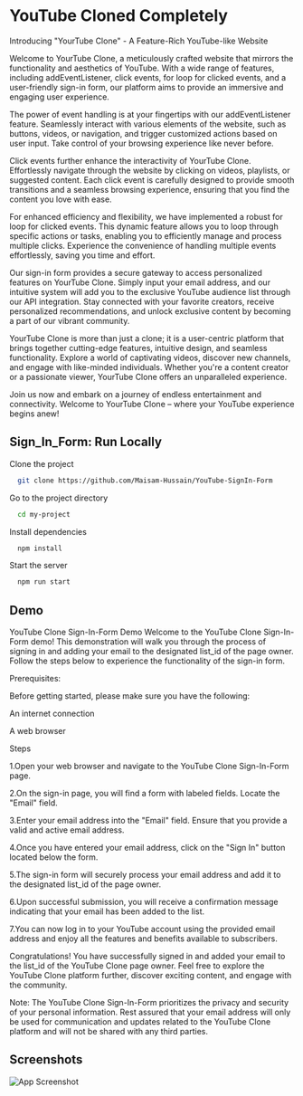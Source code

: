 # YouTube Cloned Completely

Introducing "YourTube Clone" - A Feature-Rich YouTube-like Website

Welcome to YourTube Clone, a meticulously crafted website that mirrors the functionality and aesthetics of YouTube. With a wide range of features, including addEventListener, click events, for loop for clicked events, and a user-friendly sign-in form, our platform aims to provide an immersive and engaging user experience.

The power of event handling is at your fingertips with our addEventListener feature. Seamlessly interact with various elements of the website, such as buttons, videos, or navigation, and trigger customized actions based on user input. Take control of your browsing experience like never before.

Click events further enhance the interactivity of YourTube Clone. Effortlessly navigate through the website by clicking on videos, playlists, or suggested content. Each click event is carefully designed to provide smooth transitions and a seamless browsing experience, ensuring that you find the content you love with ease.

For enhanced efficiency and flexibility, we have implemented a robust for loop for clicked events. This dynamic feature allows you to loop through specific actions or tasks, enabling you to efficiently manage and process multiple clicks. Experience the convenience of handling multiple events effortlessly, saving you time and effort.

Our sign-in form provides a secure gateway to access personalized features on YourTube Clone. Simply input your email address, and our intuitive system will add you to the exclusive YouTube audience list through our API integration. Stay connected with your favorite creators, receive personalized recommendations, and unlock exclusive content by becoming a part of our vibrant community.

YourTube Clone is more than just a clone; it is a user-centric platform that brings together cutting-edge features, intuitive design, and seamless functionality. Explore a world of captivating videos, discover new channels, and engage with like-minded individuals. Whether you're a content creator or a passionate viewer, YourTube Clone offers an unparalleled experience.

Join us now and embark on a journey of endless entertainment and connectivity. Welcome to YourTube Clone – where your YouTube experience begins anew!



## Sign_In_Form: Run Locally

Clone the project

```bash
  git clone https://github.com/Maisam-Hussain/YouTube-SignIn-Form
```

Go to the project directory

```bash
  cd my-project
```

Install dependencies

```bash
  npm install
```

Start the server

```bash
  npm run start
```


## Demo

YouTube Clone Sign-In-Form Demo
Welcome to the YouTube Clone Sign-In-Form demo! This demonstration will walk you through the process of signing in and adding your email to the designated list_id of the page owner. Follow the steps below to experience the functionality of the sign-in form.

Prerequisites:

Before getting started, please make sure you have the following:

An internet connection

A web browser

Steps

1.Open your web browser and navigate to the YouTube Clone Sign-In-Form page.

2.On the sign-in page, you will find a form with labeled fields. Locate the "Email" field.

3.Enter your email address into the "Email" field. Ensure that you provide a valid and active email address.

4.Once you have entered your email address, click on the "Sign In" button located below the form.

5.The sign-in form will securely process your email address and add it to the designated list_id of the page owner.

6.Upon successful submission, you will receive a confirmation message indicating that your email has been added to the list.

7.You can now log in to your YouTube account using the provided email address and enjoy all the features and benefits available to subscribers.

Congratulations! You have successfully signed in and added your email to the list_id of the YouTube Clone page owner. Feel free to explore the YouTube Clone platform further, discover exciting content, and engage with the community.

Note: The YouTube Clone Sign-In-Form prioritizes the privacy and security of your personal information. Rest assured that your email address will only be used for communication and updates related to the YouTube Clone platform and will not be shared with any third parties.



## Screenshots

![App Screenshot](https://via.placeholder.com/468x300?text=App+Screenshot+Here)
